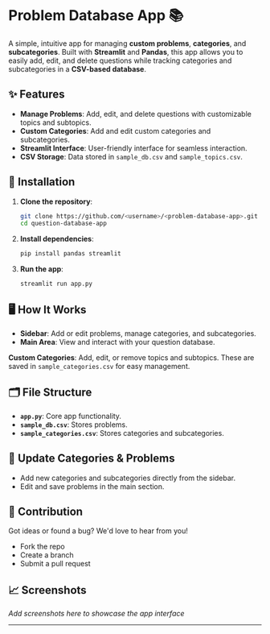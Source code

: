 # Problem Database App  📚

A simple, intuitive app for managing **custom problems**, **categories**, and **subcategories**. Built with **Streamlit** and **Pandas**, this app allows you to easily add, edit, and delete questions while tracking categories and subcategories in a **CSV-based database**.

## ✨ Features
- **Manage Problems**: Add, edit, and delete questions with customizable topics and subtopics.
- **Custom Categories**: Add and edit custom categories and subcategories.
- **Streamlit Interface**: User-friendly interface for seamless interaction.
- **CSV Storage**: Data stored in `sample_db.csv` and `sample_topics.csv`.

## 🚀 Installation

1. **Clone the repository**:
   ```bash
   git clone https://github.com/<username>/<problem-database-app>.git
   cd question-database-app
   ```

2. **Install dependencies**:
   ```bash
   pip install pandas streamlit
   ```

3. **Run the app**:
   ```bash
   streamlit run app.py
   ```

## 🖥️ How It Works

- **Sidebar**: Add or edit problems, manage categories, and subcategories.
- **Main Area**: View and interact with your question database.
  
**Custom Categories**: Add, edit, or remove topics and subtopics. These are saved in `sample_categories.csv` for easy management.

## 🗂️ File Structure

- **`app.py`**: Core app functionality.
- **`sample_db.csv`**: Stores problems.
- **`sample_categories.csv`**: Stores categories and subcategories.

## 🔄 Update Categories & Problems

- Add new categories and subcategories directly from the sidebar.  
- Edit and save problems in the main section.

## 📝 Contribution

Got ideas or found a bug? We'd love to hear from you!  

- Fork the repo
- Create a branch
- Submit a pull request

## 📈 Screenshots

*Add screenshots here to showcase the app interface*

---
